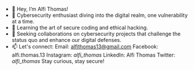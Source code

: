 - 👋 Hey, I’m Alfi Thomas!
- 🔐 Cybersecurity enthusiast diving into the digital realm, one vulnerability at a time.
- 🌱 Learning the art of secure coding and ethical hacking.
- 💼 Seeking collaborations on cybersecurity projects that challenge the status quo and enhance our digital defenses.
- 📫 Let's connect:
     Email: alfithomas13@gmail.com
     Facebook: alfi.thomas.13
     Instagram: _alfi_thomas_
     LinkedIn: Alfi Thomas
     Twitter: _alfi_thomas_
Stay curious, stay secure!
